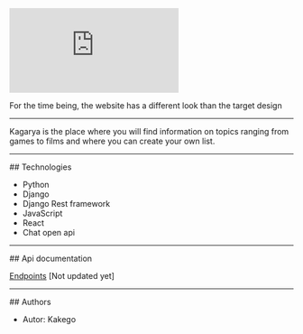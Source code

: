 [![Logo projektu](https://files.fm/thumb.php?i=5f4yxt8hm)](https://api.kagarya.com/)

For the time being, the website has a different look than the target design 

<hr />
Kagarya is the place where you will find information on topics ranging from games to films and where you can create your own list.

<hr />
## Technologies 

- Python
- Django
- Django Rest framework
- JavaScript
- React
- Chat open api

<hr />
## Api documentation

 [Endpoints](https://api.kagarya.com)
 [Not updated yet]
 
<hr />
## Authors

- Autor: Kakego
